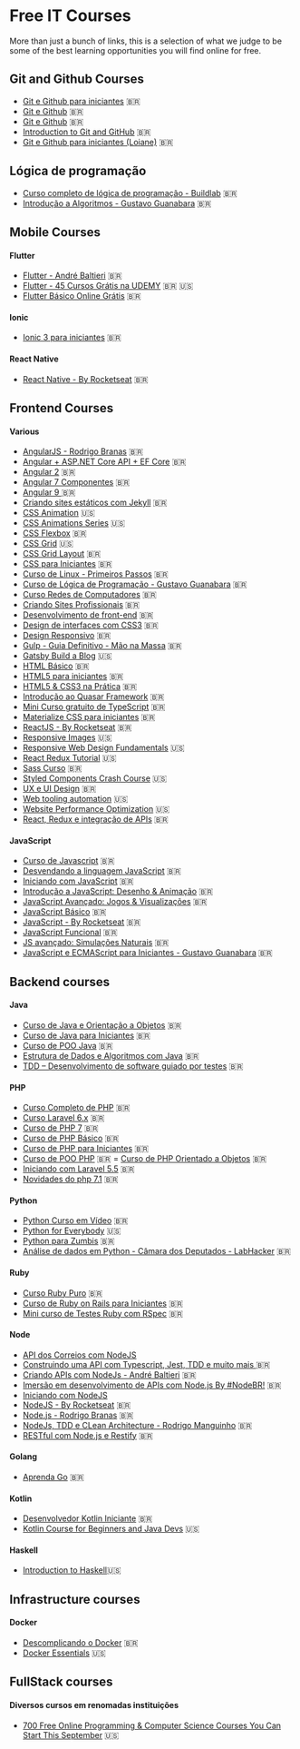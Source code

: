# Free IT Courses

More than just a bunch of links, this is a selection of what we judge to be some of the best learning opportunities you will find online for free.

## Git and Github Courses

- [Git e Github para iniciantes](https://www.udemy.com/git-e-github-para-iniciantes/) :brazil:
- [Git e Github](https://www.schoolofnet.com/curso/git/controle-de-versao/git-e-github/) :brazil:
- [Git e Github](https://www.youtube.com/watch?v=xEKo29OWILE&list=PLHz_AreHm4dm7ZULPAmadvNhH6vk9oNZA/) :brazil:
- [Introduction to Git and GitHub](https://web.digitalinnovation.one/course/introducao-ao-git-e-ao-github/learning/75b9fe49-6ed4-4480-83a7-7e37fc356aa9/) :brazil:
- [Git e Github para iniciantes (Loiane)](https://www.youtube.com/watch?v=UMhskLXJuq4/) :brazil:

## Lógica de programação

- [Curso completo de lógica de programação - Buildlab](https://buildlab.com.br/aprenda-a-programar/) :brazil:
- [Introdução a Algoritmos - Gustavo Guanabara](https://www.youtube.com/watch?v=8mei6uVttho&list=PLHz_AreHm4dmSj0MHol_aoNYCSGFqvfXV) :brazil:

## Mobile Courses

#### Flutter

- [Flutter - André Baltieri](https://www.youtube.com/playlist?list=PLHlHvK2lnJndc8qCqmQdHr-cLoOb2-q61) :brazil:
- [Flutter - 45 Cursos Grátis na UDEMY](https://www.udemy.com/courses/search/?price=price-free&q=flutter&sort=relevance&src=sac) :brazil: :us:
- [Flutter Básico Online Grátis](https://www.primecursos.com.br/flutter-basico/) :brazil:

#### Ionic

- [Ionic 3 para iniciantes](https://www.udemy.com/course/ionic-3-para-iniciantes/) :brazil:

#### React Native
- [React Native - By Rocketseat](https://app.rocketseat.com.br/node/curso-react-native) :brazil:

## Frontend Courses

#### Various

- [AngularJS - Rodrigo Branas](https://www.youtube.com/watch?v=_y7rKxqPoyg&list=PLQCmSnNFVYnTD5p2fR4EXmtlR6jQJMbPb) :brazil:
- [Angular + ASP.NET Core API + EF Core](https://www.youtube.com/playlist?list=PLWNaqtzH6CWSbIYlgMDQZNrwDG3gHw7wa) :brazil:
- [Angular 2](https://loiane.training/course/angular-2/) :brazil:
- [Angular 7 Componentes](https://www.schoolofnet.com/curso/frontend/angular-7/angular-6-componentes/) :brazil:
- [Angular 9 ](https://www.cod3r.com.br/courses/angular-9-essencial) :brazil:
- [Criando sites estáticos com Jekyll](https://www.udemy.com/criando-sites-estaticos-com-jekyll/) :brazil:
- [CSS Animation](https://www.youtube.com/playlist?list=PL4cUxeGkcC9iGYgmEd2dm3zAKzyCGDtM5) :us:
- [CSS Animations Series](https://www.youtube.com/playlist?list=PLqGj3iMvMa4LvJ8VctoXnPI0dtE40wfid) :us:
- [CSS Flexbox](https://www.origamid.com/cursos/css-flexbox/) :brazil:
- [CSS Grid](https://cssgrid.io/) :us:
- [CSS Grid Layout](https://www.youtube.com/watch?v=hKXOVD2Yrj8) :brazil:
- [CSS para Iniciantes](https://www.nodestudio.com.br/curso/curso-de-css3) :brazil:
- [Curso de Linux - Primeiros Passos](https://www.youtube.com/playlist?list=PLHz_AreHm4dlIXleu20uwPWFOSswqLYbV) :brazil:
- [Curso de Lógica de Programação - Gustavo Guanabara](https://www.youtube.com/watch?v=8mei6uVttho&list=PLHz_AreHm4dmSj0MHol_aoNYCSGFqvfXV) :brazil:
- [Curso Redes de Computadores](https://www.youtube.com/playlist?list=PLHz_AreHm4dkd4lr9G0Up-W-YaHYdTDuP) :brazil:
- [Criando Sites Profissionais](https://www.nodestudio.com.br/curso/curso-carreira-web-sites-profissionais) :brazil:
- [Desenvolvimento de front-end](https://cursos.timtec.com.br/course/desenvolvimento-de-front-end/intro) :brazil:
- [Design de interfaces com CSS3](https://cursos.timtec.com.br/course/css3/intro) :brazil:
- [Design Responsivo](https://www.nodestudio.com.br/curso/curso-de-design-responsivo) :brazil:
- [Gulp - Guia Definitivo - Mão na Massa](https://www.youtube.com/playlist?list=PLtluGZbI5EShPPQh7TxfxMaFwDsktHi4V) :brazil:
- [Gatsby Build a Blog](https://www.youtube.com/playlist?list=PLW0RabRDhwwzVNhlOgQQgw6HJzXdM1MnT) :us:
- [HTML Básico](https://www.schoolofnet.com/curso/frontend/html/html-basico-v2/) :brazil:
- [HTML5 para iniciantes](https://www.nodestudio.com.br/curso/curso-de-html5) :brazil:
- [HTML5 & CSS3 na Prática](https://www.nodestudio.com.br/curso/curso-html5-e-css3-na-pratica) :brazil:
- [Introdução ao Quasar Framework](https://codecasts.com.br/series/introducao-quasar) :brazil:
- [Mini Curso gratuito de TypeScript](https://willianjusten.com.br/mini-curso-gratuito-de-typescript/) :brazil:
- [Materialize CSS para iniciantes](https://www.nodestudio.com.br/curso/curso-de-materialize-css) :brazil:
- [ReactJS - By Rocketseat](https://app.rocketseat.com.br/node/curso-react-js) :brazil:
- [Responsive Images](https://www.udacity.com/course/responsive-images--ud882) :us:
- [Responsive Web Design Fundamentals](https://www.udacity.com/course/responsive-web-design-fundamentals--ud893) :us:
- [React Redux Tutorial](https://www.youtube.com/playlist?list=PLC3y8-rFHvwheJHvseC3I0HuYI2f46oAK) :us:
- [Sass Curso](https://www.youtube.com/playlist?list=PL97KElaimHeGRtfkksKwxg6IGVZi_cR7J) :brazil:
- [Styled Components Crash Course](https://www.youtube.com/watch?v=c5-Vex3ufFU&t=1s) :us:
- [UX e UI Design](https://cursos.timtec.com.br/course/ux-e-ui-design/intro) :brazil:
- [Web tooling automation](https://www.udacity.com/course/web-tooling-automation--ud892) :us:
- [Website Performance Optimization](https://www.udacity.com/course/website-performance-optimization--ud884) :us:
- [React, Redux e integração de APIs](https://www.udemy.com/course/react-redux-e-integracao-de-apis/) :brazil:

#### JavaScript

- [Curso de Javascript](https://www.nodestudio.com.br/curso/curso-de-javascript) :brazil:
- [Desvendando a linguagem JavaScript](https://www.youtube.com/playlist?list=PLQCmSnNFVYnT1-oeDOSBnt164802rkegc) :brazil:
- [Iniciando com JavaScript](https://www.schoolofnet.com/curso/frontend/javascript/iniciando-com-javascript-rev3/) :brazil:
- [Introdução a JavaScript: Desenho & Animação](https://pt.khanacademy.org/computing/computer-programming/programming) :brazil:
- [JavaScript Avançado: Jogos & Visualizações](https://pt.khanacademy.org/computing/computer-programming/programming-games-visualizations) :brazil:
- [JavaScript Básico](https://www.codecademy.com/pt-BR/tracks/javascript) :brazil:
- [JavaScript - By Rocketseat](https://app.rocketseat.com.br/node/curso-java-script) :brazil:
- [JavaScript Funcional](https://www.youtube.com/playlist?list=PL77JVjKTJT2iAlBJX3buyljqzfoR9nV_R) :brazil:
- [JS avançado: Simulações Naturais](https://pt.khanacademy.org/computing/computer-programming/programming-natural-simulations) :brazil:
- [JavaScript e ECMAScript para Iniciantes - Gustavo Guanabara](https://www.youtube.com/playlist?list=PLHz_AreHm4dlsK3Nr9GVvXCbpQyHQl1o1) :brazil:

## Backend courses

#### Java

- [Curso de Java e Orientação a Objetos](https://loiane.training/course/java-basico/) :brazil:
- [Curso de Java para Iniciantes](https://www.youtube.com/playlist?list=PLHz_AreHm4dkI2ZdjTwZA4mPMxWTfNSpR) :brazil:
- [Curso de POO Java](https://www.youtube.com/playlist?list=PLHz_AreHm4dkqe2aR0tQK74m8SFe-aGsY) :brazil:
- [Estrutura de Dados e Algoritmos com Java](https://loiane.training/course/estrutura-de-dados-e-algoritmos-com-java/) :brazil:
- [TDD – Desenvolvimento de software guiado por testes](https://pt.coursera.org/learn/tdd-desenvolvimento-de-software-guiado-por-testes) :brazil:

#### PHP
- [Curso Completo de PHP](https://www.youtube.com/playlist?list=PL7ScB28KYHhFJ0t3FNgVixx8uVOiS8bbD) :brazil:
- [Curso Laravel 6.x](https://www.youtube.com/playlist?list=PLVSNL1PHDWvQBtcH_4VR82Dg-aFiVOZBY) :brazil:
- [Curso de PHP 7](https://www.youtube.com/playlist?list=PLwXQLZ3FdTVEITn849NlfI9BGY-hk1wkq) :brazil:
- [Curso de PHP Básico](https://www.schoolofnet.com/curso/php/linguagem-php/iniciando-com-php/) :brazil:
- [Curso de PHP para Iniciantes](https://www.youtube.com/playlist?list=PLHz_AreHm4dm4beCCCmW4xwpmLf6EHY9k) :brazil:
- [Curso de POO PHP](https://www.youtube.com/playlist?list=PLHz_AreHm4dmGuLII3tsvryMMD7VgcT7x) :brazil:
= [Curso de PHP Orientado a Objetos](https://www.youtube.com/playlist?list=PLwXQLZ3FdTVEau55kNj_zLgpXL4JZUg8I) :brazil:
- [Iniciando com Laravel 5.5](https://www.schoolofnet.com/curso/php/laravel/iniciando-com-laravel-55/) :brazil:
- [Novidades do php 7.1](https://www.schoolofnet.com/curso/php/linguagem-php/novidades-do-php71/) :brazil:

#### Python

- [Python Curso em Vídeo](https://www.youtube.com/watch?v=S9uPNppGsGo&list=PLvE-ZAFRgX8hnECDn1v9HNTI71veL3oW0) :brazil:
- [Python for Everybody](https://py4e.com) :us:
- [Python para Zumbis](https://www.pycursos.com/python-para-zumbis/) :brazil:
- [Análise de dados em Python - Câmara dos Deputados - LabHacker](https://www.youtube.com/playlist?list=PLqiFjCF_dtcymXtdjwAP4s7tRoW4CYwnH) :brazil:

#### Ruby

- [Curso Ruby Puro](https://www.youtube.com/playlist?list=PLdDT8if5attEOcQGPHLNIfnSFiJHhGDOZ) :brazil:
- [Curso de Ruby on Rails para Iniciantes](https://www.youtube.com/playlist?list=PLe3LRfCs4go-mkvHRMSXEOG-HDbzesyaP) :brazil:
- [Mini curso de Testes Ruby com RSpec](https://www.youtube.com/playlist?list=PLdDT8if5attGc3fgFsFe5cvV9MwlVFNLW) :brazil:

#### Node

- [API dos Correios com NodeJS](https://www.schoolofnet.com/canal-direto-ao-ponto/api-dos-correios-com-nodejs/)
- [Construindo uma API com Typescript, Jest, TDD e muito mais ](https://www.youtube.com/watch?v=W2ld5xRS3cY&list=PLz_YTBuxtxt6_Zf1h-qzNsvVt46H8ziKh) :brazil:
- [Criando APIs com NodeJs - André Baltieri](https://www.youtube.com/playlist?list=PLHlHvK2lnJndvvycjBqQAbgEDqXxKLoqn) :brazil:
- [Imersão em desenvolvimento de APIs com Node.js By #NodeBR!](https://erickwendel.teachable.com/p/node-js-para-iniciantes-nodebr?origin=CursoErickWendel) :brazil:
- [Iniciando com NodeJS](https://www.schoolofnet.com/aula-ao-vivo/iniciando-com-nodejs-live/)
- [NodeJS - By Rocketseat](https://app.rocketseat.com.br/node/curso-node-js) :brazil:
- [Node.js - Rodrigo Branas](https://www.youtube.com/playlist?list=PLQCmSnNFVYnTFo60Bt972f8HA4Td7WKwq) :brazil:
- [NodeJs, TDD e CLean Architecture - Rodrigo Manguinho](https://www.youtube.com/playlist?list=PL9aKtVrF05DyEwK5kdvzrYXFdpZfj1dsG&fbclid=IwAR1PogboGrrX6v0WcKAhjzTGqG0rxUsEDcLfQO1dB7FB6xl6Z0dqCojjtI4) :brazil:
- [RESTful com Node.js e Restify](https://codecasts.com.br/series/restful-com-nodejs-e-restify) :brazil:

#### Golang

- [Aprenda Go](https://www.youtube.com/watch?v=WiGU_ZB-u0w&list=PLCKpcjBB_VlBsxJ9IseNxFllf-UFEXOdg) :brazil:

#### Kotlin

- [Desenvolvedor Kotlin Iniciante](https://www.udemy.com/course/desenvolvedor-kotlin-iniciante/) :brazil:
- [Kotlin Course for Beginners and Java Devs](https://www.youtube.com/playlist?list=PLrnPJCHvNZuAIbejjZA1kGfLeA8ZpICB2) :us:


#### Haskell   

- [Introduction to Haskell](https://www.seas.upenn.edu/~cis194/fall16/):us:

## Infrastructure courses

#### Docker

- [Descomplicando o Docker](https://www.youtube.com/watch?v=0xxHiOSJVe8&list=PLf-O3X2-mxDkiUH0r_BadgtELJ_qyrFJ_) :brazil:
- [Docker Essentials](https://www.udemy.com/course/docker-essentials/) :us:


## FullStack courses

#### Diversos cursos em renomadas instituições 
- [700 Free Online Programming & Computer Science Courses You Can Start This September](https://www.freecodecamp.org/news/free-online-programming-cs-courses/) :us:
